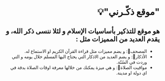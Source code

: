 # <div dir="rtl"> "موقع ذكّـرني"💡</div>

## <div dir="rtl"> هو موقع للتذكير بأساسيات الإسلام و لئلا ننسى ذكر الله، و يقدم العديد من المميزات مثل : </div>
<div dir="rtl"><ul>
  <li>المصحف📖: و يضم مميزات مثل قراءة القرآن الكريم او الاستماع له.</li>
  <li>الأذكار📿: و يضم العديد من الاذكار التي يحتاج اليها المسلم خلال يومه و التي وردت في السُنّة.</li>
  <li>مواقيت الصلاة🕌: و هي ميزة يمكنك من خلالها معرفة اوقات الصلاة بدقة في اي دولة او مدينة. </li></li>
</ul></div>

